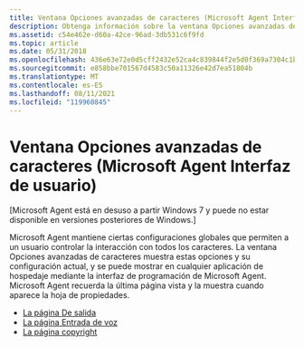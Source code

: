```yaml
---
title: Ventana Opciones avanzadas de caracteres (Microsoft Agent Interfaz de usuario)
description: Obtenga información sobre la ventana Opciones avanzadas de caracteres, que muestra las opciones de configuración global y su configuración actual.
ms.assetid: c54e462e-d60a-42ce-96ad-3db531c6f9fd
ms.topic: article
ms.date: 05/31/2018
ms.openlocfilehash: 436e63e72e0d5cff2432e52ca4c839844f2e5d0f369a7304c1bd26f724b91384
ms.sourcegitcommit: e858bbe701567d4583c50a11326e42d7ea51804b
ms.translationtype: MT
ms.contentlocale: es-ES
ms.lasthandoff: 08/11/2021
ms.locfileid: "119960845"
---
```

# <a name="advanced-character-options-window-microsoft-agent-user-interface"></a>Ventana Opciones avanzadas de caracteres (Microsoft Agent Interfaz de usuario)

\[Microsoft Agent está en desuso a partir Windows 7 y puede no estar disponible en versiones posteriores de Windows.\]

Microsoft Agent mantiene ciertas configuraciones globales que permiten a un usuario controlar la interacción con todos los caracteres. La ventana Opciones avanzadas de caracteres muestra estas opciones y su configuración actual, y se puede mostrar en cualquier aplicación de hospedaje mediante la interfaz de programación de Microsoft Agent. Microsoft Agent recuerda la última página vista y la muestra cuando aparece la hoja de propiedades.

-   [La página De salida](the-output-page.md)
-   [La página Entrada de voz](the-speech-input-page.md)
-   [La página copyright](the-copyright-page.md)

 

 




